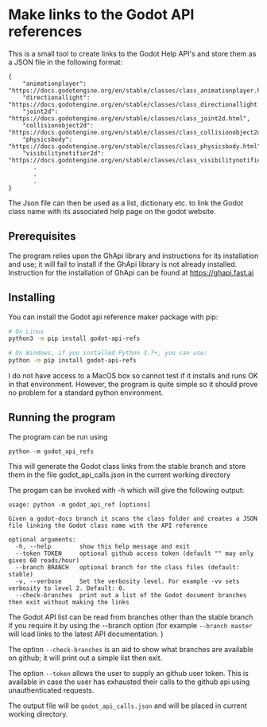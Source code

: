 # Make links to the Godot API references

This is a small tool to create links to the Godot Help API's and store them as a JSON file in the following format:

```
{
    "animationplayer": "https://docs.godotengine.org/en/stable/classes/class_animationplayer.html", 
    "directionallight": "https://docs.godotengine.org/en/stable/classes/class_directionallight.html", 
    "joint2d": "https://docs.godotengine.org/en/stable/classes/class_joint2d.html",
    "collisionobject2d": "https://docs.godotengine.org/en/stable/classes/class_collisionobject2d.html",
    "physicsbody": "https://docs.godotengine.org/en/stable/classes/class_physicsbody.html",
    "visibilitynotifier2d": "https://docs.godotengine.org/en/stable/classes/class_visibilitynotifier2d.html",
       .
       .
       .
}
```
The Json file can then be used as a list, dictionary etc. to link the Godot class name with its associated help
page on the godot website.

## Prerequisites
The program relies upon the GhApi library and instructions for its installation and use; it will fail to install if the GhApi library is not already installed.  Instruction for the installation of GhApi can be found at https://ghapi.fast.ai


## Installing
You can install the Godot api reference maker package with pip:

``` bash
# On Linux
python3 -m pip install godot-api-refs

# On Windows, if you installed Python 3.7+, you can use:
python -m pip install godot-api-refs
```
I do not have access to a MacOS box so cannot test if it installs and runs OK in that environment.  However, the program is quite simple so it should prove no problem for a standard python environment.
## Running the program

The program can be run using

`python -m godot_api_refs` 
 
This will generate the Godot class links from the stable branch and store them in the file godot_api_calls.json in the current working directory


The progam can be invoked with -h which will give the following output:
```
usage: python -m godot_api_ref [options]

Given a godot-docs branch it scans the class folder and creates a JSON file linking the Godot class name with the API reference

optional arguments:
  -h, --help        show this help message and exit
  --token TOKEN     optional github access token (default "" may only gives 60 reads/hour)
  --branch BRANCH   optional branch for the class files (default: stable)
  -v, --verbose     Set the verbosity level. For example -vv sets verbosity to level 2. Default: 0.
  --check-branches  print out a list of the Godot document branches then exit without making the links
```
The Godot API list can be read from branches other than the stable branch if you require it by using the --branch option (for example `--branch master` will load links to the latest API documentation. )

The option `--check-branches` is an aid to show what branches are available on github; it will print out a simple list then exit.

The option `--token` allows the user to supply an github user token.  This is available in case the user has exhausted their calls to the github api using unauthenticated requests.

The output file will be `godot_api_calls.json` and will be placed in current working directory.






